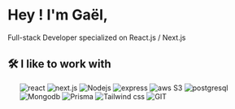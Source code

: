 # Hey ! I'm Gaël,

Full-stack Developer specialized on React.js / Next.js

## 🛠 I like to work with

<ul>   
   <img alt="react" src="https://img.shields.io/badge/React-20232A?style=for-the-badge&logo=react&logoColor=61DAFB" />
   <img alt="next.js" src="https://img.shields.io/badge/Nextjs-20232A?style=for-the-badge&logo=next&logoColor=61DAFB" />
   <img alt="Nodejs" src="https://img.shields.io/badge/Node.js-43853D?style=for-the-badge&logo=node.js&logoColor=white" />
   <img alt="express" src="https://img.shields.io/badge/Express.js-404D59?style=for-the-badge" />
   <img alt="aws S3" src="https://img.shields.io/badge/AWS S3-232F3E?style=for-the-badge&logo=amazon-aws&logoColor=white" />
   <img alt="postgresql" src="https://img.shields.io/badge/PostgreSQL-316192?style=for-the-badge&logo=postgresql&logoColor=white" />
   <img alt="Mongodb" src="https://img.shields.io/badge/MongoDB-4EA94B?style=for-the-badge&logo=mongodb&logoColor=white" />
   <img alt="Prisma" src="https://img.shields.io/badge/Prisma-3982CE?style=for-the-badge&logo=Prisma&logoColor=white" />
   <img alt="Tailwind css" src="https://img.shields.io/badge/Tailwind_CSS-38B2AC?style=for-the-badge&logo=tailwind-css&logoColor=white" />
   <img alt="GIT" src="https://img.shields.io/badge/GIT-E44C30?style=for-the-badge&logo=git&logoColor=white" />
</ul>
